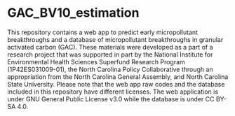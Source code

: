 # GAC_BV10_estimation
This repository contains a web app to predict early micropollutant breakthroughs and a database of micropollutant breakthroughs in granular activated carbon (GAC). These materials were developed as a part of a research project that was supported in part by the National Institute for Environmental Health Sciences Superfund Research Program (1P42ES031009-01), the North Carolina Policy Collaborative through an appropriation from the North Carolina General Assembly, and North Carolina State University.
Please note that the web app raw codes and the database included in this repository have different licenses.
The web application is under GNU General Public License v3.0 while the database is under CC BY-SA 4.0.
